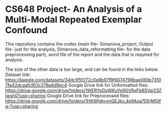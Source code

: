 # CS648 Project- An Analysis of a Multi-Modal Repeated Exemplar Confound
This repository contains the codes (main file- Simanova_project, Output file- just for the analysis, Simanova_data_reformatting file- for the data preprocessing part), word file of the report and the data that is required for analysis.

The size of the other data is too large, and can be found in the links below.
  Dataset link: https://kaggle.com/datasets/34dc1f5f272c0e8b97f8f6074798bae069e73107fe42dcaafcf63c278e6d9ec4
  Google Drive link for Unformatted files: https://drive.google.com/drive/folders/1WERYgDuWKuYe9GVRxFb8SVaj23ZIwsh0?usp=sharing
  Google Drive link for Preprocessed files: https://drive.google.com/drive/folders/1HKl8fgbyxnQEJkv_4s9Aza7DEjMGIfg-?usp=sharing
 
